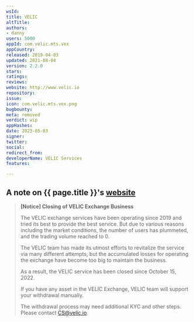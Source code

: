 ```yaml
---
wsId: 
title: VELIC
altTitle: 
authors:
- danny
users: 5000
appId: com.velic.mts.vex
appCountry: 
released: 2019-04-03
updated: 2021-08-04
version: 2.2.0
stars: 
ratings: 
reviews: 
website: http://www.velic.io
repository: 
issue: 
icon: com.velic.mts.vex.png
bugbounty: 
meta: removed
verdict: wip
appHashes: 
date: 2023-05-03
signer: 
twitter: 
social: 
redirect_from: 
developerName: VELIC Services
features: 

---
```


## A note on {{ page.title }}'s [website](http://velic.io/) 

> **[Notice] Closing of VELIC Exchange Business**
>
> The VELIC exchange services have been operating since 2019 and tried its best to provide the best service.
But due to various reasons including the market conditions, the number of users has plummeted, and the trading volume reached to 0.
>
> The VELIC team has made its utmost efforts to revitalize the service via many different attempts,
but the accumulated losses for operating the exchange have become too big to maintain the business.
>
> As a result, the VELIC service has been closed since October 15, 2022.
>
> If you have any asset in the VELIC Exchange, VELIC team will support your withdrawal manually.
>
> The withdrawal process may need additional KYC and other steps. Please contact CS@velic.io.

